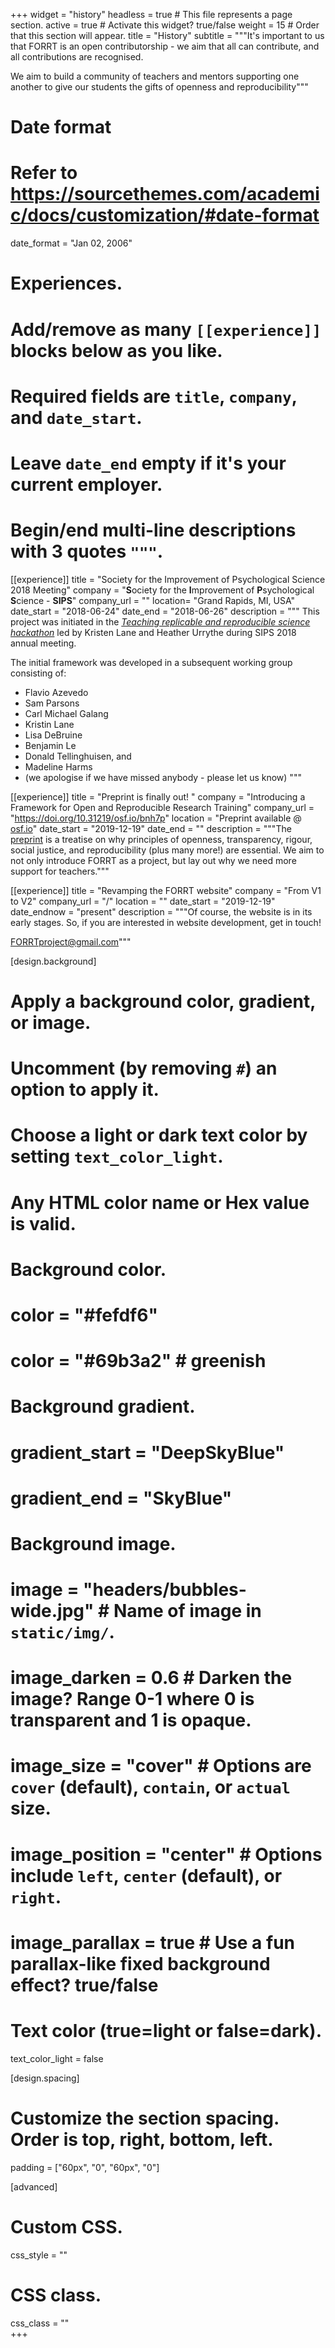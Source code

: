 +++
widget = "history"
headless = true  # This file represents a page section.
active = true  # Activate this widget? true/false
weight = 15  # Order that this section will appear.
title = "History"
subtitle = """It's important to us that FORRT is an open contributorship - we aim that all can contribute, and all contributions are recognised.

We aim to build a community of teachers and mentors supporting one another to give our students the gifts of openness and reproducibility"""

# Date format
#   Refer to https://sourcethemes.com/academic/docs/customization/#date-format
date_format = "Jan 02, 2006"

# Experiences.
#   Add/remove as many `[[experience]]` blocks below as you like.
#   Required fields are `title`, `company`, and `date_start`.
#   Leave `date_end` empty if it's your current employer.
#   Begin/end multi-line descriptions with 3 quotes `"""`.
[[experience]]
  title = "Society for the Improvement of Psychological Science 2018 Meeting"
  company = "**S**ociety for the **I**mprovement of **P**sychological **S**cience - **SIPS**"
  company_url = ""
  location= "Grand Rapids, MI, USA"
  date_start = "2018-06-24"
  date_end = "2018-06-26"
  description = """
  This project was initiated in the *[Teaching replicable and reproducible science hackathon](https://osf.io/x7d45/)* led by Kristen Lane and Heather Urrythe during SIPS 2018 annual meeting.
  
  The initial framework was developed in a subsequent working group consisting of:
  * Flavio Azevedo
  * Sam Parsons
  * Carl Michael Galang
  * Kristin Lane
  * Lisa DeBruine
  * Benjamin Le
  * Donald Tellinghuisen, and
  * Madeline Harms
  * (we apologise if we have missed anybody - please let us know)
  """

[[experience]]
  title = "Preprint is finally out! "
  company = "Introducing a Framework for Open and Reproducible Research Training"
  company_url = "https://doi.org/10.31219/osf.io/bnh7p"
  location = "Preprint available @ [osf.io](https://doi.org/10.31219/osf.io/bnh7p)"
  date_start = "2019-12-19"
  date_end = ""
  description = """The [preprint](https://osf.io/bnh7p) is a treatise on why principles of openness, transparency, rigour, social justice, and reproducibility (plus many more!) are essential. We aim to not only introduce FORRT as a project, but lay out why we need more support for teachers."""

[[experience]]
  title = "Revamping the FORRT website"
  company = "From V1 to V2"
  company_url = "/"
  location = ""
  date_start = "2019-12-19"
  date_endnow = "present"
  description = """Of course, the website is in its early stages. So, if you are interested in website development, get in touch!

FORRTproject@gmail.com"""
  
[design.background]
  # Apply a background color, gradient, or image.
  #   Uncomment (by removing `#`) an option to apply it.
  #   Choose a light or dark text color by setting `text_color_light`.
  #   Any HTML color name or Hex value is valid.

  # Background color.
  # color = "#fefdf6"
  # color = "#69b3a2" # greenish
  
  # Background gradient.
  # gradient_start = "DeepSkyBlue"
  # gradient_end = "SkyBlue"
  
  # Background image.
  # image = "headers/bubbles-wide.jpg"  # Name of image in `static/img/`.
  # image_darken = 0.6  # Darken the image? Range 0-1 where 0 is transparent and 1 is opaque.
  # image_size = "cover"  #  Options are `cover` (default), `contain`, or `actual` size.
  # image_position = "center"  # Options include `left`, `center` (default), or `right`.
  # image_parallax = true  # Use a fun parallax-like fixed background effect? true/false

  # Text color (true=light or false=dark).
  text_color_light = false

[design.spacing]
  # Customize the section spacing. Order is top, right, bottom, left.
  padding = ["60px", "0", "60px", "0"]

[advanced]
 # Custom CSS. 
 css_style = ""
 
 # CSS class.
 css_class = ""  
+++